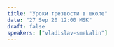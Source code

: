 ```yaml
---
title: "Уроки трезвости в школе"
date: "27 Sep 20 12:00 MSK"
draft: false
speakers: ["vladislav-smekalin"]  
---
```

